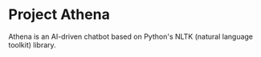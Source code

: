 # Project Athena
Athena is an AI-driven chatbot based on Python's NLTK (natural language toolkit) library. 
